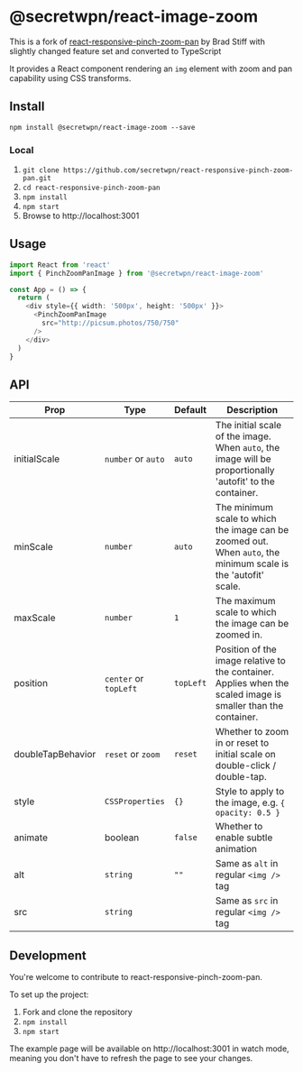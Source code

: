 # @secretwpn/react-image-zoom

This is a fork of [react-responsive-pinch-zoom-pan](https://github.com/bradstiff/react-responsive-pinch-zoom-pan) by Brad Stiff with slightly changed feature set and converted to TypeScript

It provides a React component rendering an `img` element with zoom and pan capability using CSS transforms.

## Install

`npm install @secretwpn/react-image-zoom --save`

### Local

1. `git clone https://github.com/secretwpn/react-responsive-pinch-zoom-pan.git`
2. `cd react-responsive-pinch-zoom-pan`
3. `npm install`
4. `npm start`
5. Browse to http://localhost:3001

## Usage

```typescript
import React from 'react'
import { PinchZoomPanImage } from '@secretwpn/react-image-zoom'

const App = () => {
  return (
    <div style={{ width: '500px', height: '500px' }}>
      <PinchZoomPanImage
        src="http://picsum.photos/750/750"
      />
    </div>
  )
}
```

## API

| Prop              | Type                  | Default   | Description                                                                                                    |
| ----------------- | --------------------- | --------- | -------------------------------------------------------------------------------------------------------------- |
| initialScale      | `number` or `auto`    | `auto`    | The initial scale of the image. When `auto`, the image will be proportionally 'autofit' to the container.      |
| minScale          | `number`              | `auto`    | The minimum scale to which the image can be zoomed out. When `auto`, the minimum scale is the 'autofit' scale. |
| maxScale          | `number`              | `1`       | The maximum scale to which the image can be zoomed in.                                                         |
| position          | `center` or `topLeft` | `topLeft` | Position of the image relative to the container. Applies when the scaled image is smaller than the container.  |
| doubleTapBehavior | `reset` or `zoom`     | `reset`   | Whether to zoom in or reset to initial scale on double-click / double-tap.                                     |
| style             | `CSSProperties`       | `{}`      | Style to apply to the image, e.g. `{ opacity: 0.5 }`                                                           |
| animate           | boolean               | `false`   | Whether to enable subtle animation                                                                             |
| alt | `string` | `""` | Same as `alt` in regular `<img />` tag |
| src | `string` |  | Same as `src` in regular `<img />` tag |

## Development

You're welcome to contribute to react-responsive-pinch-zoom-pan.

To set up the project:

1.  Fork and clone the repository
2.  `npm install`
3.  `npm start`

The example page will be available on http://localhost:3001 in watch mode, meaning you don't have to refresh the page to see your changes.
